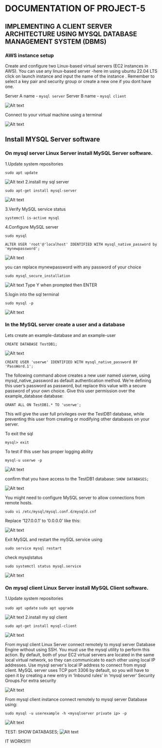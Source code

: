# DOCUMENTATION OF PROJECT-5
## IMPLEMENTING A CLIENT SERVER ARCHITECTURE USING MYSQL DATABASE MANAGEMENT SYSTEM (DBMS)
### AWS instance setup
Create and configure two Linux-based virtual servers (EC2 instances in AWS).
You can use any linux-based server -here im using ubuntu 22.04 LTS
click on launch instance and input the name of the instance . Remember to select a key pair and security group or create a new one if you dont have one.

Server A name - `mysql server`
Server B name - `mysql client`

![Alt text](images/awscreate.png)

Connect to your virtual machine using a terminal 

![Alt text](images/awsconnect.png)

## Install MYSQL Server software

### On mysql server Linux Server install MySQL Server software.

1.Update system repositories

`sudo apt update`

![Alt text](images/sqlsetup1.png)
2.install my sql server 

`sudo apt-get install mysql-server`

![Alt text](images/sqlsetup2.png)

3.Verify MySQL service status

`systemctl is-active mysql`

4.Configure MySQL server

`sudo mysql`

`ALTER USER 'root'@'localhost' IDENTIFIED WITH mysql_native_password by 'mynewpassword';`

![Alt text](images/sqlsetup3.png)

you can replace mynewpassword with any password of your choice

`sudo mysql_secure_installation`

![Alt text](images/sqlsecureinstallation.png)
Type Y when prompted then ENTER 

5.login into the sql terminal

`sudo mysql -p`

![Alt text](images/sqllogin.png)


### In the MySQL server create a user and a database

Lets create an example-database and an example-user

`CREATE DATABASE TestDB1; `

![Alt text](images/Database-and-user-creation.png)  

`CREATE USER 'userwe' IDENTIFIED WITH mysql_native_password BY 'PassWord.1';`

The following command above creates a new user named userwe, using mysql_native_password as default authentication method. We’re defining this user’s password as password, but replace this value with a secure password of your own choice.
Give this user permission over the example_database database:

`GRANT ALL ON TestDB1.* TO 'userwe';`

This will give the user full privileges over the TestDB1 database, while preventing this user from creating or modifying other databases on your server.

To exit the sql 

`mysql> exit`

To test if this user has proper logging ability

`mysql-u userwe -p`

![Alt text](images/newuserlogin.png)

confirm that you have access to the TestDB1 database: 
`SHOW DATABASES;`

![Alt text](images/ShowDB.png)

You might need to configure MySQL server to allow connections from remote hosts.

`sudo vi /etc/mysql/mysql.conf.d/mysqld.cnf`

Replace ‘127.0.0.1’ to ‘0.0.0.0’ like this:

![Alt text](images/SQLconfigure.png)

Exit MySQL and restart the mySQL service using

`sudo service mysql restart`

check mysqlstatus

`sudo systemctl status mysql.service`

![Alt text](images/sqlrestart.png)
### On mysql client Linux Server install MySQL Client software.

1.Update system repositories

`sudo apt update`
`sudo apt upgrade`

![Alt text](images/sqlsetup1.png)
2.install my sql client 

`sudo apt-get install mysql-client`

![Alt text](images/sqlclientinstall.png)

From mysql client Linux Server connect remotely to mysql server Database Engine without using SSH. You must use the mysql utility to perform this action.
By default, both of your EC2 virtual servers are located in the same local virtual network, so they can communicate to each other using local IP addresses. Use mysql server's local IP address to connect from mysql client. MySQL server uses TCP port 3306 by default, so you will have to open it by creating a new entry in ‘Inbound rules’ in ‘mysql server’ Security Groups.For extra security

![Alt text](images/portsql.png)

From mysql client instance connect remotely to mysql server Database using:

`sudo mysql -u userexample -h <mysqlserver private ip> -p`

![Alt text](images/reaching-client-from-server.png)


TEST:
SHOW DATABASES;
![Alt text](images/test2.png)
 
IT WORKS!!!!